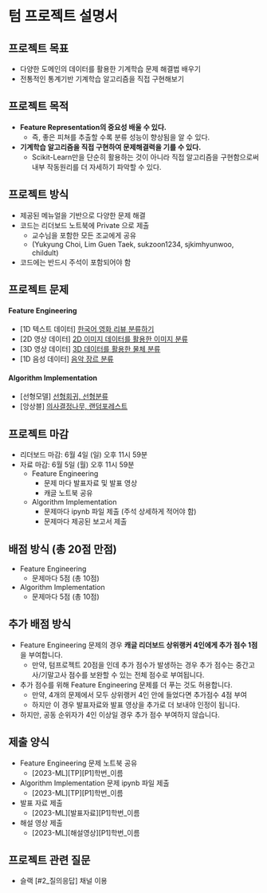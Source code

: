 
# 텀 프로젝트 설명서

## 프로젝트 목표
- 다양한 도메인의 데이터를 활용한 기계학습 문제 해결법 배우기
- 전통적인 통계기반 기계학습 알고리즘을 직접 구현해보기 
 
## 프로젝트 목적
- **Feature Representation의 중요성 배울 수 있다.**
  - 즉, 좋은 피쳐를 추출할 수록 분류 성능이 향상됨을 알 수 있다.
- **기계학습 알고리즘을 직접 구현하여 문제해결력을 기를 수 있다.**
  - Scikit-Learn만을 단순히 활용하는 것이 아니라 직접 알고리즘을 구현함으로써 내부 작동원리를 더 자세하기 파악할 수 있다.

## 프로젝트 방식
- 제공된 메뉴얼을 기반으로 다양한 문제 해결
- 코드는 리더보드 노트북에 Private 으로 제출
  - 교수님을 포함한 모든 조교에게 공유
  - (Yukyung Choi, Lim Guen Taek, sukzoon1234, sjkimhyunwoo, childult)
- 코드에는 반드시 주석이 포함되어야 함

## 프로젝트 문제
#### Feature Engineering 
- [1D 텍스트 데이터]  [한국어 영화 리뷰 분류하기]()
- [2D 영상 데이터]    [2D 이미지 데이터를 활용한 이미지 분류]()
- [3D 영상 데이터]    [3D 데이터를 활용한 물체 분류]()
- [1D 음성 데이터]    [음악 장르 분류]()

#### Algorithm Implementation
- [선형모델] [선형회귀, 선형분류]()
- [앙상블] [의사결정나무, 랜덤포레스트]()

## 프로젝트 마감
- 리더보드 마감: 6월 4일 (일) 오후 11시 59분 
- 자료 마감: 6월 5일 (월) 오후 11시 59분 
  - Feature Engineering 
      - 문제 마다 발표자료 및 발표 영상
      - 캐글 노트북 공유
   - Algorithm Implementation
      - 문제마다 ipynb 파일 제출 (주석 상세하게 적어야 함)
      - 문제마다 제공된 보고서 제출

## 배점 방식 (총 20점 만점)
- Feature Engineering 
    - 문제마다 5점 (총 10점)
 - Algorithm Implementation
    - 문제마다 5점 (총 10점)

## 추가 배점 방식
- Feature Engineering 문제의 경우 **캐글 리더보드 상위랭커 4인에게 추가 점수 1점**을 부여합니다.
    - 만약, 텀프로젝트 20점을 인데 추가 점수가 발생하는 경우 추가 점수는 중간고사/기말고사 점수를 보완할 수 있는 전체 점수로 부여됩니다.
- 추가 점수를 위해 Feature Engineering 문제를 더 푸는 것도 허용합니다.
    - 만약, 4개의 문제에서 모두 상위랭커 4인 안에 들었다면 추가점수 4점 부여
    - 하지만 이 경우 발표자료와 발표 영상을 추가로 더 보내야 인정이 됩니다.
- 하지만, 공동 순위자가 4인 이상일 경우 추가 점수 부여하지 않습니다.

## 제출 양식
- Feature Engineering 문제 노트북 공유
    - [2023-ML][TP][P1]학번_이름
- Algorithm Implementation 문제 ipynb 파일 제출
    - [2023-ML][TP][P1]학번_이름
- 발표 자료 제출
    - [2023-ML][발표자료][P1]학번_이름
- 해설 영상 제출
    - [2023-ML][해설영상][P1]학번_이름


## 프로젝트 관련 질문
- 슬랙 [#2_질의응답] 채널 이용
